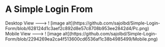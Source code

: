 <h1>A Simple Login From</h1>
Desktop View --->
! [image alt](https://github.com/sajolbd/Simple-Login-Form/blob/628124d1c3aef2c892d8e57c8708b953ee2842d4/Pc.png)
Mobile View --->
! [image alt](https://github.com/sajolbd/Simple-Login-Form/blob/2294269ea2ca4f513600cd6536af1c38b4985499/Mobile.png)
